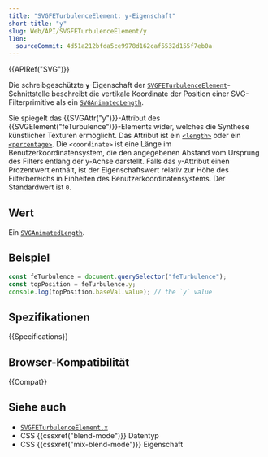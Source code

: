 ```yaml
---
title: "SVGFETurbulenceElement: y-Eigenschaft"
short-title: "y"
slug: Web/API/SVGFETurbulenceElement/y
l10n:
  sourceCommit: 4d51a212bfda5ce9978d162caf5532d155f7eb0a
---
```


{{APIRef("SVG")}}

Die schreibgeschützte **`y`**-Eigenschaft der [`SVGFETurbulenceElement`](/de/docs/Web/API/SVGFETurbulenceElement)-Schnittstelle beschreibt die vertikale Koordinate der Position einer SVG-Filterprimitive als ein [`SVGAnimatedLength`](/de/docs/Web/API/SVGAnimatedLength).

Sie spiegelt das {{SVGAttr("y")}}-Attribut des {{SVGElement("feTurbulence")}}-Elements wider, welches die Synthese künstlicher Texturen ermöglicht. Das Attribut ist ein [`<length>`](/de/docs/Web/SVG/Content_type#length) oder ein [`<percentage>`](/de/docs/Web/SVG/Content_type#percentage). Die `<coordinate>` ist eine Länge im Benutzerkoordinatensystem, die den angegebenen Abstand vom Ursprung des Filters entlang der y-Achse darstellt. Falls das `y`-Attribut einen Prozentwert enthält, ist der Eigenschaftswert relativ zur Höhe des Filterbereichs in Einheiten des Benutzerkoordinatensystems. Der Standardwert ist `0`.

## Wert

Ein [`SVGAnimatedLength`](/de/docs/Web/API/SVGAnimatedLength).

## Beispiel

```js
const feTurbulence = document.querySelector("feTurbulence");
const topPosition = feTurbulence.y;
console.log(topPosition.baseVal.value); // the `y` value
```

## Spezifikationen

{{Specifications}}

## Browser-Kompatibilität

{{Compat}}

## Siehe auch

- [`SVGFETurbulenceElement.x`](/de/docs/Web/API/SVGFETurbulenceElement/x)
- CSS {{cssxref("blend-mode")}} Datentyp
- CSS {{cssxref("mix-blend-mode")}} Eigenschaft
